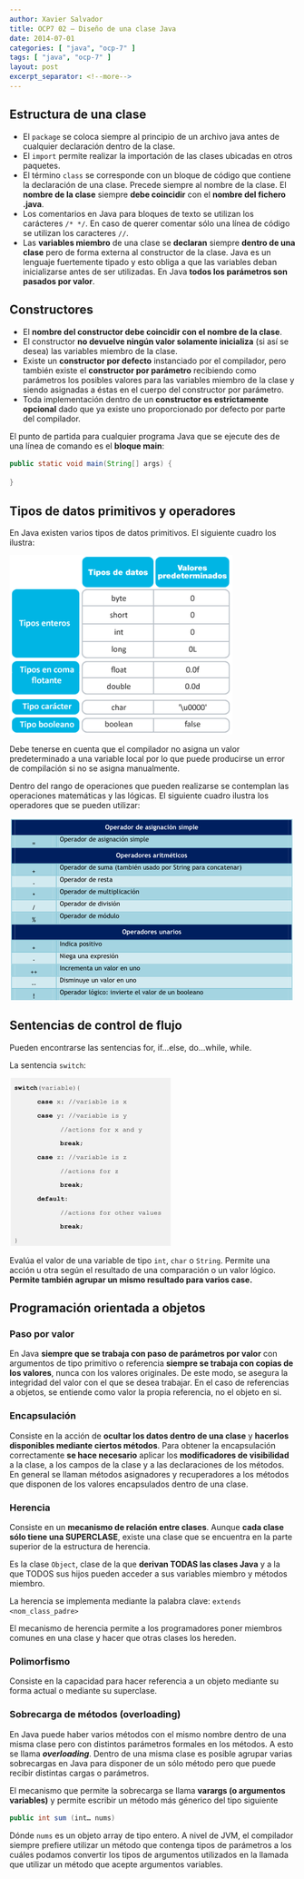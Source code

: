 ```yaml
---
author: Xavier Salvador
title: OCP7 02 – Diseño de una clase Java
date: 2014-07-01
categories: [ "java", "ocp-7" ]
tags: [ "java", "ocp-7" ]
layout: post
excerpt_separator: <!--more-->
---
```


<!--more-->

## Estructura de una clase

- El `package` se coloca siempre al principio de un archivo java antes de cualquier declaración dentro de la clase.
- El `import` permite realizar la importación de las clases ubicadas en otros paquetes.
- El término `class` se corresponde con un bloque de código que contiene la declaración de una clase. Precede siempre al nombre de la clase. 
El **nombre de la clase** siempre **debe coincidir** con el **nombre del fichero .java**.
- Los comentarios en Java para bloques de texto se utilizan los carácteres  `/* */`. 
En caso de querer comentar sólo una línea de código se utilizan los caracteres `//`.
- Las **variables miembro** de una clase se **declaran** siempre **dentro de una clase** pero de forma externa al constructor de la clase. 
Java es un lenguaje fuertemente tipado y esto obliga a que las variables deban inicializarse antes de ser utilizadas. En Java **todos los parámetros son pasados por valor**.

## Constructores

- El **nombre del constructor debe coincidir con el nombre de la clase**.
- El constructor **no devuelve ningún valor solamente inicializa** (si así se desea) las variables miembro de la clase.
- Existe un **constructor por defecto** instanciado por el compilador, 
pero también existe el **constructor por parámetro** recibiendo como parámetros los posibles valores para las variables miembro de la clase 
y siendo asignadas a éstas en el cuerpo del constructor por parámetro.
- Toda implementación dentro de un **constructor es estrictamente opcional** dado que ya existe uno proporcionado por defecto por parte del compilador.

El punto de partida para cualquier programa Java que se ejecute des de una línea de comando es el **bloque main**:

```java
public static void main(String[] args) {

}
```

## Tipos de datos primitivos y operadores

En Java existen varios tipos de datos primitivos.  El siguiente cuadro los ilustra:

![](/assets/posts/java/ocp-7/2014-07-01-ocp7_02_repaso_general_de_la_sintaxis_java_fig1.png)

Debe tenerse en cuenta que el compilador  no asigna un valor predeterminado a una variable local por lo que puede producirse un error de compilación si no se asigna manualmente.

Dentro del rango de operaciones que pueden realizarse se contemplan las operaciones matemáticas y las lógicas. El siguiente cuadro ilustra los operadores que se pueden utilizar:

![](/assets/posts/java/ocp-7/2014-07-01-ocp7_02_repaso_general_de_la_sintaxis_java_fig2.png)

## Sentencias de control de flujo

Pueden encontrarse las sentencias for, if…else, do…while, while.

La sentencia `switch`:

![](/assets/posts/java/ocp-7/2014-07-01-ocp7_02_repaso_general_de_la_sintaxis_java_fig3.png)

Evalúa el valor de una variable de tipo `int`, `char` o `String`. Permite una acción u otra según el resultado de una comparación o un valor lógico. 
**Permite también agrupar un mismo resultado para varios case.**

## Programación orientada a objetos

### Paso por valor

En Java **siempre que se trabaja con paso de parámetros por valor** con argumentos de tipo primitivo o referencia **siempre se trabaja con copias de los valores**, nunca con los valores originales. 
De este modo, se asegura la integridad del valor con el que se desea trabajar. En el caso de referencias a objetos, se entiende como valor la propia referencia, no el objeto en si.

### Encapsulación

Consiste en la acción de **ocultar los datos dentro de una clase** y **hacerlos disponibles mediante ciertos métodos**. 
Para obtener la encapsulación correctamente **se hace necesario** aplicar los **modificadores de visibilidad** a la clase, a los campos de la clase y a las declaraciones de los métodos.
En general se llaman métodos asignadores y recuperadores a los métodos que disponen de los valores encapsulados dentro de una clase.

### Herencia

Consiste en un **mecanismo de relación entre clases**. Aunque **cada clase sólo tiene una SUPERCLASE**, existe una clase que se encuentra en la parte superior de la estructura de herencia.

Es la clase `Object`, clase de la que **derivan TODAS las clases Java** y a la que TODOS sus hijos pueden acceder a sus variables miembro y métodos miembro.

La herencia se implementa mediante la palabra clave: `extends <nom_class_padre>`

El mecanismo de herencia permite a los programadores poner miembros comunes en una clase y hacer que otras clases los hereden.

### Polimorfismo

Consiste en la capacidad para hacer referencia a un objeto mediante su forma actual o mediante su superclase.

### Sobrecarga de métodos (overloading)

En Java puede haber varios métodos con el mismo nombre dentro de una misma clase pero con distintos parámetros formales en los métodos. A esto se llama **_overloading_**.
Dentro de una misma clase es posible agrupar varias sobrecargas en Java para disponer de un sólo método pero que puede recibir distintas cargas o parámetros.

El mecanismo que permite la sobrecarga se llama **varargs (o argumentos variables)** y permite escribir un método más génerico del tipo siguiente

```java
public int sum (int… nums)
```

Dónde `nums` es un objeto array de tipo entero.
A nivel de JVM, el compilador siempre prefiere utilizar un método que contenga tipos de parámetros a los cuáles podamos convertir los tipos de argumentos utilizados 
en la llamada que utilizar un método que acepte argumentos variables.
